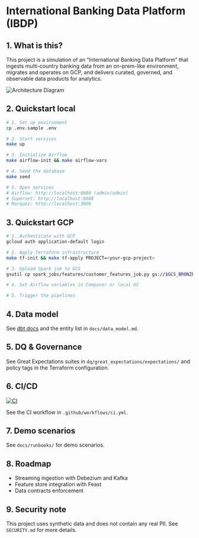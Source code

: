 # International Banking Data Platform (IBDP)

## 1. What is this?

This project is a simulation of an “International Banking Data Platform” that ingests multi-country banking data from an on-prem-like environment, migrates and operates on GCP, and delivers curated, governed, and observable data products for analytics.

![Architecture Diagram](docs/img/architecture.png)

## 2. Quickstart local

```bash
# 1. Set up environment
cp .env.sample .env

# 2. Start services
make up

# 3. Initialize Airflow
make airflow-init && make airflow-vars

# 4. Seed the database
make seed

# 5. Open services
# Airflow: http://localhost:8080 (admin/admin)
# Superset: http://localhost:8088
# Marquez: http://localhost:3000
```

## 3. Quickstart GCP

```bash
# 1. Authenticate with GCP
gcloud auth application-default login

# 2. Apply Terraform infrastructure
make tf-init && make tf-apply PROJECT=<your-gcp-project>

# 3. Upload Spark job to GCS
gsutil cp spark_jobs/features/customer_features_job.py gs://$GCS_BRONZE_BUCKET/jobs/

# 4. Set Airflow variables in Composer or local UI

# 5. Trigger the pipelines
```

## 4. Data model

See [dbt docs](transformations/dbt/target/index.html) and the entity list in `docs/data_model.md`.

## 5. DQ & Governance

See Great Expectations suites in `dq/great_expectations/expectations/` and policy tags in the Terraform configuration.

## 6. CI/CD

[![CI](.github/workflows/ci.yml/badge.svg)](.github/workflows/ci.yml)

See the CI workflow in `.github/workflows/ci.yml`.

## 7. Demo scenarios

See `docs/runbooks/` for demo scenarios.

## 8. Roadmap

- Streaming ingestion with Debezium and Kafka
- Feature store integration with Feast
- Data contracts enforcement

## 9. Security note

This project uses synthetic data and does not contain any real PII. See `SECURITY.md` for more details.
